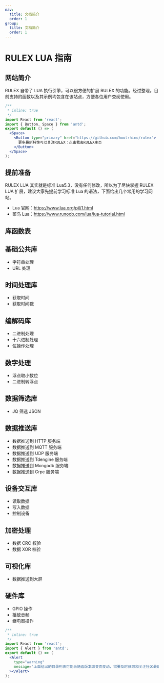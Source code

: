 ```yaml
---
nav:
  title: 文档简介
  order: 1
group:
  title: 文档简介
  order: 1
---
```


# RULEX LUA 指南

## 网站简介

RULEX 自带了 LUA 执行引擎，可以很方便的扩展 RULEX 的功能。经过整理，目前支持的函数以及其示例均包含在该站点，方便各位用户查阅使用。

```jsx
/**
 * inline: true
 */
import React from 'react';
import { Button, Space } from 'antd';
export default () => (
  <Space>
    <Button type="primary" href="https://github.com/hootrhino/rulex">
      更多最新特性可以关注RULEX：点击我去RULEX主页
    </Button>
  </Space>
);
```

## 提前准备

RULEX LUA 其实就是标准 Lua5.3，没有任何修改，所以为了尽快掌握 RULEX LUA 扩展，建议大家先提前学习标准 Lua 的语法，下面给出几个常用的学习网站。

- Lua 官网：https://www.lua.org/pil/1.html
- 菜鸟 Lua：https://www.runoob.com/lua/lua-tutorial.html

## 库函数表

## 基础公共库

- 字符串处理
- URL 处理

## 时间处理库

- 获取时间
- 获取时间戳

## 编解码库

- 二进制处理
- 十六进制处理
- 位操作处理

## 数字处理

- 浮点取小数位
- 二进制转浮点

## 数据筛选库

- JQ 筛选 JSON

## 数据推送库

- 数据推送到 HTTP 服务端
- 数据推送到 MQTT 服务端
- 数据推送到 UDP 服务端
- 数据推送到 Tdengine 服务端
- 数据推送到 Mongodb 服务端
- 数据推送到 Grpc 服务端

## 设备交互库

- 读取数据
- 写入数据
- 控制设备

## 加密处理

- 数据 CRC 校验
- 数据 XOR 校验

## 可视化库

- 数据推送到大屏

## 硬件库

- GPIO 操作
- 播放音频
- 继电器操作

```jsx
/**
 * inline: true
 */
import React from 'react';
import { Alert } from 'antd';
export default () => (
  <Alert
    type="warning"
    message="上面给出的目录列表可能会随着版本改变而变动，需要及时获取和关注社区最新通知。"
  ></Alert>
);
```
